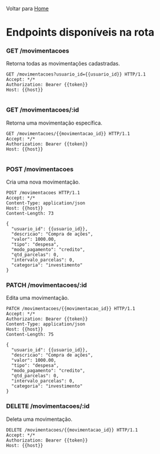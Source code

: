 Voltar para [Home](../../../README.md)

# Endpoints disponíveis na rota

### GET /movimentacoes

Retorna todas as movimentações cadastradas.

```http
GET /movimentacoes?usuario_id={{usuario_id}} HTTP/1.1
Accept: */*
Authorization: Bearer {{token}}
Host: {{host}}


```

### GET /movimentacoes/:id

Retorna uma movimentação específica.

```http
GET /movimentacoes/{{movimentacao_id}} HTTP/1.1
Accept: */*
Authorization: Bearer {{token}}
Host: {{host}}


```

### POST /movimentacoes

Cria uma nova movimentação.

```http
POST /movimentacoes HTTP/1.1
Accept: */*
Content-Type: application/json
Host: {{host}}
Content-Length: 73

{
  "usuario_id": {{usuario_id}},
  "descricao": "Compra de ações",
  "valor": 1000.00,
  "tipo": "despesa",
  "modo_pagamento": "credito",
  "qtd_parcelas": 0,
  "intervalo_parcelas": 0,
  "categoria": "investimento"
}
```

### PATCH /movimentacoes/:id

Edita uma movimentação.

```http
PATCH /movimentacoes/{{movimentacao_id}} HTTP/1.1
Accept: */*
Authorization: Bearer {{token}}
Content-Type: application/json
Host: {{host}}
Content-Length: 75

{
  "usuario_id": {{usuario_id}},
  "descricao": "Compra de ações",
  "valor": 1000.00,
  "tipo": "despesa",
  "modo_pagamento": "credito",
  "qtd_parcelas": 0,
  "intervalo_parcelas": 0,
  "categoria": "investimento"
}
```

### DELETE /movimentacoes/:id

Deleta uma movimentação.

```http
DELETE /movimentacoes/{{movimentacao_id}} HTTP/1.1
Accept: */*
Authorization: Bearer {{token}}
Host: {{host}}


```
